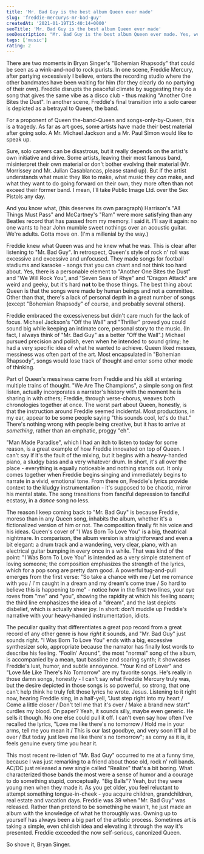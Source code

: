 ```yaml
---
title: 'Mr. Bad Guy is the best album Queen ever made'
slug: 'freddie-mercurys-mr-bad-guy'
createdAt: '2021-01-19T15:40:14+0000'
seoTitle: 'Mr. Bad Guy is the best album Queen ever made'
seoDescription: "Mr. Bad Guy is the best album Queen ever made. Yes, we know it's Freddie Mercury's sole solo album. Doesn't change a thing."
tags: ['music']
rating: 2
---
```


There are two moments in Bryan Singer's "Bohemian Rhapsody" that could be seen as a wink-and-nod to rock purists. In one scene, Freddie Mercury, after partying excessively I believe, enters the recording studio where the other bandmates have been waiting for him (for they clearly do no partying of their own). Freddie disrupts the peaceful climate by suggesting they do a song that gives the same vibe as a disco club - thus making "Another One Bites the Dust". In another scene, Freddie's final transition into a solo career is depicted as a betrayal to Queen, the band.

For a proponent of Queen the-band-Queen and songs-only-by-Queen, this is a tragedy. As far as art goes, some artists have made their best material after going solo. A Mr. Michael Jackson and a Mr. Paul Simon would like to speak up.

Sure, solo careers can be disastrous, but it really depends on the artist's own initiative and drive. Some artists, leaving their most famous band, misinterpret their own material or don't bother evolving their material (Mr. Morrissey and Mr. Julian Casablancas, please stand up). But if the artist understands what music they like to make, what music they _can_ make, and what they want to do going forward on their own, they more often than not exceed their former band. I mean, I'll take Public Image Ltd. over the Sex Pistols any day.

And you know what, (this deserves its own paragraph) Harrison's "All Things Must Pass" and McCartney's "Ram" were more satisfying than any Beatles record that has passed from my memory. I said it. I'll say it again: no one wants to hear John mumble sweet nothings over an acoustic guitar. We're adults. Gotta move on. (I'm a millenial by the way.)

Freddie knew what Queen was and he knew what he was. This is clear after listening to "Mr. Bad Guy". In retrospect, Queen's style of rock n' roll was excessive and excessive and unfocused. They made songs for football stadiums and karaoke - songs that you can chant and not think too hard about. Yes, there is a personable element to "Another One Bites the Dust" and "We Will Rock You", and "Seven Seas of Rhye" and "Dragon Attack" are weird and geeky, but it's hard **not** to be those things. The best thing about Queen is that the songs were made by human beings and not a committee. Other than that, there's a lack of personal depth in a great number of songs (except "Bohemian Rhapsody" of course, and probably several others).

Freddie embraced the excessiveness but didn't care much for the lack of focus. Michael Jackson's "Off the Wall" and "Thriller" proved you could sound big while keeping an intimate core, personal story to the music. (In fact, I always think of "Mr. Bad Guy" as a better "Off the Wall".) Michael pursued precision and polish, even when he intended to sound grimy; he had a very specific idea of what he wanted to achieve. Queen liked messes, messiness was often part of the art. Most encapsulated in "Bohemian Rhapsody", songs would lose track of thought and enter some other mode of thinking.

Part of Queen's messiness came from Freddie and his skill at entering multiple trains of thought. "We Are The Champions", a simple song on first listen, actually incorporates a narrator's history with the moment he is sharing in with others; Freddie, through verse-chorus, weaves both chronologies together at once. The worst part about Queen, honestly, is that the instruction around Freddie seemed incidental. Most productions, in my ear, appear to be some people saying "this sounds cool, let's do that." There's nothing wrong with people being creative, but it has to arrive at _something_, rather than an emphatic, proggy "eh".

"Man Made Paradise", which I had an itch to listen to today for some reason, is a great example of how Freddie innovated on top of Queen. I can't say if it's the fault of the mixing, but it begins with a heavy-handed piano, a sludgy bass and a very whatever drum. In short, it's all over the place - everything is equally noticeable and nothing stands out. It only comes together when Freddie begins singing and immediately begins to narrate in a vivid, emotional tone. From there on, Freddie's lyrics provide context to the kludgy instrumentation - it's supposed to be chaotic, mirror his mental state. The song transitions from fanciful depression to fanciful ecstasy, in a _dance_ song no less.

The reason I keep coming back to "Mr. Bad Guy" is because Freddie, moreso than in any Queen song, inhabits the album, whether it's a fictionalized version of him or not. The composition finally fit his voice and his ideas. Queen's cover of "I Was Born To Love You" is a big, theatrical nightmare. In comparison, the album version is straightforward and even a bit elegant: a drum track and a wandering, very clear, piano, with an electrical guitar bumping in every once in a while. That was kind of the point: "I Was Born To Love You" is intended as a very simple statement of loving someone; the composition emphasizes the strength of the lyrics, which for a pop song are pretty darn good. A powerful tug-and-pull emerges from the first verse: "So take a chance with me / Let me romance with you / I'm caught in a dream and my dream's come true / So hard to believe this is happening to me" - notice how in the first two lines, your eye roves from "me" and "you", showing the rapidity at which his feeling soars; the third line emphasizes the idea of a "dream", and the last depicts disbelief, which is actually sheer joy. In short: don't muddle up Freddie's narrative with your heavy-handed instrumentation, idiots.

The peculiar quality that differentiates a great pop record from a great record of any other genre is how _right_ it sounds, and "Mr. Bad Guy" just sounds right. "I Was Born To Love You" ends with a big, excessive synthesizer solo, appropriate because the narrator has finally lost words to describe his feeling. "Foolin' Around", the most "normal" song of the album, is accompanied by a mean, taut bassline and soaring synth; it showcases Freddie's lust, humor, and subtle annoyance. "Your Kind of Lover" and "Love Me Like There's No Tomorrow" are my favorite songs. He's really in those damn songs, honestly - I can't say what Freddie Mercury truly was, but the desire depicted in those songs is so powerful, so strong, that one can't help think he truly felt those lyrics he wrote. Jesus. Listening to it right now, hearing Freddie sing, in a half-yell, "Just step right into my heart / Come a little closer / Don't tell me that it's over / Make a brand new start" curdles my blood. On paper? Yeah, it sounds silly, maybe even generic. He sells it though. No one else could pull it off. I can't even say how often I've recalled the lyrics, "Love me like there's no tomorrow / Hold me in your arms, tell me you mean it / This is our last goodbye, and very soon it'll all be over / But today just love me like there's no tomorrow"; as corny as it is, it feels genuine every time you hear it.

This most recent re-listen of "Mr. Bad Guy" occurred to me at a funny time, because I was just remarking to a friend about those old, rock n' roll bands. AC/DC just released a new single called "Realize" that's a bit boring. What characterized those bands the most were a sense of humor and a courage to do something stupid, conceptually. "Big Balls"? Yeah, but they were young men when they made it. As you get older, you feel reluctant to attempt something tongue-in-cheek - you acquire children, grandchildren, real estate and vacation days. Freddie was 39 when "Mr. Bad Guy" was released. Rather than pretend to be something he wasn't, he just made an album with the knowledge of what he thoroughly was. Owning up to yourself has always been a big part of the artistic process. Sometimes art is taking a simple, even childish idea and elevating it through the way it's presented. Freddie exceeded the now self-serious, canonized Queen.

So shove it, Bryan Singer.
